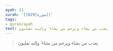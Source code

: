 ```yaml
---
ayah: 21
surah: '[[029|سورة]]'
tags:
- quran/ayah
text: يعذب من يشاء ويرحم من يشاء ۖ وإليه تقلبون
---
```

> يعذب من يشاء ويرحم من يشاء ۖ وإليه تقلبون
